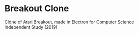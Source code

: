 # Breakout Clone
Clone of Atari Breakout, made in Electron for Computer Science Independent Study (2019)
